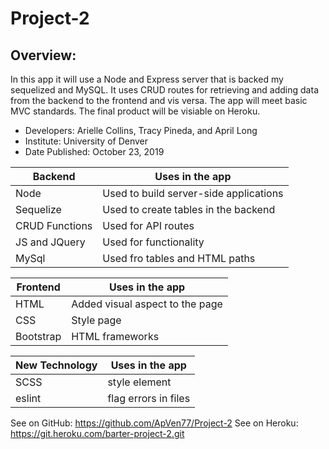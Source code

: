 # Project-2

## Overview:
In this app it will use a Node and Express server that is backed my sequelized and MySQL. It  uses CRUD routes for retrieving and adding data from the backend to the frontend and vis versa. The app will meet basic MVC standards. The final product will be visiable on Heroku.

* Developers: Arielle Collins, Tracy Pineda, and April Long
* Institute: University of Denver
* Date Published: October 23, 2019



|**Backend**           | **Uses in the app**                    | 
| ---------------------| ----------------
| Node                 | Used to build server-side applications |
| Sequelize            | Used to create tables in the backend   |                    
| CRUD Functions       | Used for API routes                    |
| JS and JQuery        | Used for functionality                 |
| MySql                | Used fro tables and HTML paths         |




| **Frontend**          | **Uses in the app**                   |
------------------------| -----------------------               |
| HTML                  | Added visual aspect to the page       |
| CSS                   | Style page                            |
| Bootstrap             | HTML frameworks                       |


| **New Technology**    | **Uses in the app**                   |
------------------------| -------------------                   |
| SCSS                  | style element                         |
| eslint                | flag errors in files                  |


See on GitHub: https://github.com/ApVen77/Project-2 
See on Heroku: https://git.heroku.com/barter-project-2.git
